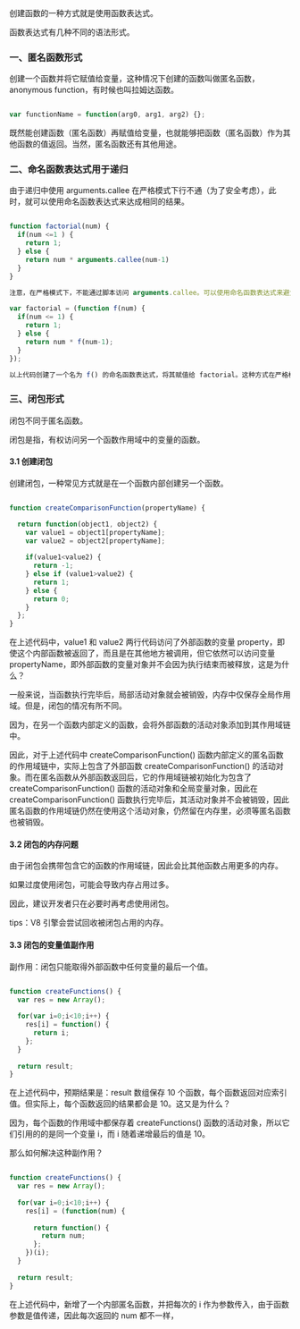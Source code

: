 
创建函数的一种方式就是使用函数表达式。

函数表达式有几种不同的语法形式。

### 一、匿名函数形式

创建一个函数并将它赋值给变量，这种情况下创建的函数叫做匿名函数，anonymous function，有时候也叫拉姆达函数。

```javascript

var functionName = function(arg0, arg1, arg2) {};

```

既然能创建函数（匿名函数）再赋值给变量，也就能够把函数（匿名函数）作为其他函数的值返回。当然，匿名函数还有其他用途。



### 二、命名函数表达式用于递归

由于递归中使用 arguments.callee 在严格模式下行不通（为了安全考虑），此时，就可以使用命名函数表达式来达成相同的结果。

```javascript

function factorial(num) {
  if(num <=1 ) {
    return 1;
  } else {
    return num * arguments.callee(num-1)
  }
}

注意，在严格模式下，不能通过脚本访问 arguments.callee。可以使用命名函数表达式来避免：

var factorial = (function f(num) {
  if(num <= 1) {
    return 1;
  } else {
    return num * f(num-1);
  }
});

以上代码创建了一个名为 f() 的命名函数表达式，将其赋值给 factorial。这种方式在严格模式和非严格模式下都行得通。

```



### 三、闭包形式

闭包不同于匿名函数。

闭包是指，有权访问另一个函数作用域中的变量的函数。


#### 3.1 创建闭包

创建闭包，一种常见方式就是在一个函数内部创建另一个函数。

```javascript

function createComparisonFunction(propertyName) {

  return function(object1, object2) {
    var value1 = object1[propertyName];
    var value2 = object2[propertyName];
    
    if(value1<value2) {
      return -1;
    } else if (value1>value2) {
      return 1;
    } else {
      return 0;
    }
  };
}

```

在上述代码中，value1 和 value2 两行代码访问了外部函数的变量 property，即使这个内部函数被返回了，而且是在其他地方被调用，但它依然可以访问变量 propertyName，即外部函数的变量对象并不会因为执行结束而被释放，这是为什么？

一般来说，当函数执行完毕后，局部活动对象就会被销毁，内存中仅保存全局作用域。但是，闭包的情况有所不同。

因为，在另一个函数内部定义的函数，会将外部函数的活动对象添加到其作用域链中。

因此，对于上述代码中 createComparisonFunction() 函数内部定义的匿名函数的作用域链中，实际上包含了外部函数 createComparisonFunction() 的活动对象。而在匿名函数从外部函数返回后，它的作用域链被初始化为包含了 createComparisonFunction() 函数的活动对象和全局变量对象，因此在 createComparisonFunction() 函数执行完毕后，其活动对象并不会被销毁，因此匿名函数的作用域链仍然在使用这个活动对象，仍然留在内存里，必须等匿名函数也被销毁。



#### 3.2 闭包的内存问题

由于闭包会携带包含它的函数的作用域链，因此会比其他函数占用更多的内存。

如果过度使用闭包，可能会导致内存占用过多。

因此，建议开发者只在必要时再考虑使用闭包。

tips：V8 引擎会尝试回收被闭包占用的内存。


#### 3.3 闭包的变量值副作用

副作用：闭包只能取得外部函数中任何变量的最后一个值。

```javascript

function createFunctions() {
  var res = new Array();
  
  for(var i=0;i<10;i++) {
    res[i] = function() {
      return i;
    };
  }
  
  return result;
}

```

在上述代码中，预期结果是：result 数组保存 10 个函数，每个函数返回对应索引值。但实际上，每个函数返回的结果都会是 10。这又是为什么？

因为，每个函数的作用域中都保存着 createFunctions() 函数的活动对象，所以它们引用的的是同一个变量 i，而 i 随着递增最后的值是 10。

那么如何解决这种副作用？

```javascript

function createFunctions() {
  var res = new Array();
  
  for(var i=0;i<10;i++) {
    res[i] = (function(num) {
    
      return function() {
        return num;
      };
    })(i);
  }
  
  return result;
}

```

在上述代码中，新增了一个内部匿名函数，并把每次的 i 作为参数传入，由于函数参数是值传递，因此每次返回的 num 都不一样，







